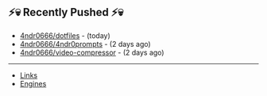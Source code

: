 ## ⚡💀 Recently Pushed ⚡💀


- [4ndr0666/dotfiles](https://github.com/4ndr0666/dotfiles) - (today)
- [4ndr0666/4ndr0prompts](https://github.com/4ndr0666/4ndr0prompts) - (2 days ago)
- [4ndr0666/video-compressor](https://github.com/4ndr0666/video-compressor) - (2 days ago)

---
- [Links](https://github.com/4ndr0666/Links/blob/main/README.md)        
- [Engines](https://github.com/hoothin/SearchJumper/discussions/73)    

